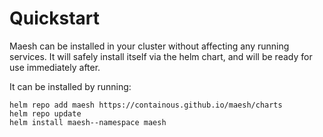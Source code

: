 # Quickstart

Maesh can be installed in your cluster without affecting any running services.
It will safely install itself via the helm chart, and will be ready for use immediately after.

It can be installed by running:

```shell
helm repo add maesh https://containous.github.io/maesh/charts
helm repo update
helm install maesh--namespace maesh
```
